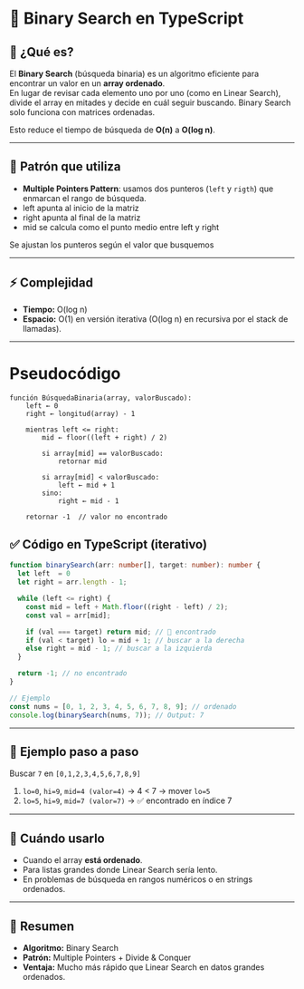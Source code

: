 # 🔎 Binary Search en TypeScript

## 📌 ¿Qué es?

El **Binary Search** (búsqueda binaria) es un algoritmo eficiente para encontrar un valor en un **array ordenado**.  
En lugar de revisar cada elemento uno por uno (como en Linear Search), divide el array en mitades y decide en cuál seguir buscando. Binary Search solo funciona con matrices ordenadas.

Esto reduce el tiempo de búsqueda de **O(n)** a **O(log n)**.

---

## 🧩 Patrón que utiliza

- **Multiple Pointers Pattern**: usamos dos punteros (`left` y `rigth`) que enmarcan el rango de búsqueda.
- left apunta al inicio de la matriz
- right apunta al final de la matriz
- mid se calcula como el punto medio entre left y right

Se ajustan los punteros según el valor que busquemos

---

## ⚡ Complejidad

- **Tiempo:** O(log n)
- **Espacio:** O(1) en versión iterativa (O(log n) en recursiva por el stack de llamadas).

---



# Pseudocódigo

```
función BúsquedaBinaria(array, valorBuscado):
    left ← 0
    right ← longitud(array) - 1

    mientras left <= right:
        mid ← floor((left + right) / 2)

        si array[mid] == valorBuscado:
            retornar mid
        
        si array[mid] < valorBuscado:
            left ← mid + 1
        sino:
            right ← mid - 1

    retornar -1  // valor no encontrado

```

## ✅ Código en TypeScript (iterativo)

```ts
function binarySearch(arr: number[], target: number): number {
  let left  = 0
  let right = arr.length - 1;

  while (left <= right) {
    const mid = left + Math.floor((right - left) / 2);
    const val = arr[mid];

    if (val === target) return mid; // 🎯 encontrado
    if (val < target) lo = mid + 1; // buscar a la derecha
    else right = mid - 1; // buscar a la izquierda
  }

  return -1; // no encontrado
}

// Ejemplo
const nums = [0, 1, 2, 3, 4, 5, 6, 7, 8, 9]; // ordenado
console.log(binarySearch(nums, 7)); // Output: 7
```

---

## 🧠 Ejemplo paso a paso

Buscar `7` en `[0,1,2,3,4,5,6,7,8,9]`

1. `lo=0`, `hi=9`, `mid=4 (valor=4)` → 4 < 7 → mover `lo=5`
2. `lo=5`, `hi=9`, `mid=7 (valor=7)` → ✅ encontrado en índice 7

---

## 🎯 Cuándo usarlo

- Cuando el array **está ordenado**.
- Para listas grandes donde Linear Search sería lento.
- En problemas de búsqueda en rangos numéricos o en strings ordenados.

---

## 🔑 Resumen

- **Algoritmo:** Binary Search
- **Patrón:** Multiple Pointers + Divide & Conquer
- **Ventaja:** Mucho más rápido que Linear Search en datos grandes ordenados.
